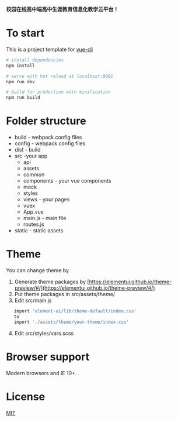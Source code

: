 **校园在线高中端高中生涯教育信息化教学云平台！**

# To start

This is a project template for [vue-cli](https://github.com/vuejs/vue-cli)

``` bash
# install dependencies
npm install

# serve with hot reload at localhost:8081
npm run dev

# build for production with minification
npm run build

```

# Folder structure
* build - webpack config files
* config - webpack config files
* dist - build
* src -your app
    * api
    * assets
    * common
    * components - your vue components
    * mock
    * styles
    * views - your pages
    * vuex
    * App.vue
    * main.js - main file
    * routes.js
* static - static assets

# Theme
You can change theme by 
1. Generate theme packages by [https://elementui.github.io/theme-preview/#/](https://elementui.github.io/theme-preview/#/)
2. Put theme packages in src/assets/theme/
3. Edit src/main.js 
``` bash
   import 'element-ui/lib/theme-default/index.css'
   to
   import './assets/theme/your-theme/index.css'
```
4. Edit src/styles/vars.scss

<!-- ![theme-blue](https://raw.githubusercontent.com/taylorchen709/markdown-images/master/vueadmin/rec-demo.gif)
![theme-green](https://raw.githubusercontent.com/taylorchen709/markdown-images/master/vueadmin/theme-green.png) -->

# Browser support

Modern browsers and IE 10+.

# License
[MIT](http://opensource.org/licenses/MIT)
